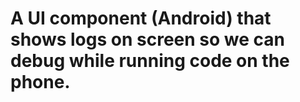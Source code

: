 # A UI component (Android) that shows logs on screen so we can debug while running code on the phone.
